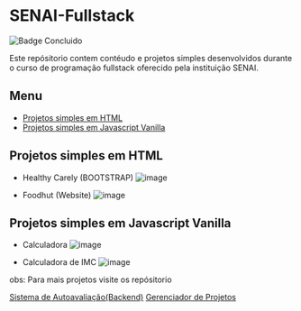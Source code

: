 # SENAI-Fullstack

 ![Badge Concluido](http://img.shields.io/static/v1?label=STATUS&message=CONCLUIDO&color=GREEN&style=for-the-badge)

Este repósitorio contem contéudo e projetos simples desenvolvidos durante o curso de programação fullstack oferecido pela instituição SENAI.


## Menu
- [Projetos simples em HTML](#html)
- [Projetos simples em Javascript Vanilla](#javascript)


## Projetos simples em HTML
- Healthy Carely (BOOTSTRAP)
![image](https://github.com/larissacard/SENAI-Fullstack/assets/106749260/6b79772a-1fe1-4b82-8d17-7ec3017e6066)

- Foodhut (Website)
  ![image](https://github.com/larissacard/SENAI-Fullstack/assets/106749260/00991960-0017-45a8-aa14-41e6b6e4abb6)

## Projetos simples em Javascript Vanilla

- Calculadora
![image](https://github.com/larissacard/SENAI-Fullstack/assets/106749260/c96cfe69-90ce-47aa-94a6-ae8c2d5f34da)

- Calculadora de IMC
![image](https://github.com/larissacard/SENAI-Fullstack/assets/106749260/92d2e212-61b9-477a-aa28-4ae3cc31d363)



obs: Para mais projetos visite os repósitorio

[Sistema de Autoavaliação(Backend)](https://github.com/larissacard/Sistema-de-Autoavaliacao-BackEnd)
[Gerenciador de Projetos](https://github.com/VinicciusSantos/API-NodeJs)
